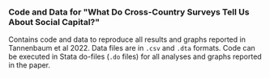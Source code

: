 ### Code and Data for "What Do Cross-Country Surveys Tell Us About Social Capital?"

Contains code and data to reproduce all results and graphs reported in Tannenbaum et al 2022. Data files are in `.csv` and `.dta` formats. Code can be executed in Stata do-files (`.do` files) for all analyses and graphs reported in the paper.
